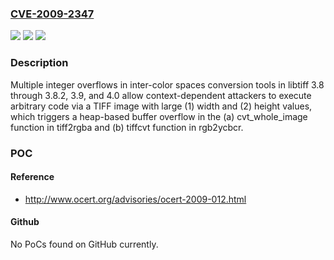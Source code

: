 ### [CVE-2009-2347](https://cve.mitre.org/cgi-bin/cvename.cgi?name=CVE-2009-2347)
![](https://img.shields.io/static/v1?label=Product&message=n%2Fa&color=blue)
![](https://img.shields.io/static/v1?label=Version&message=n%2Fa&color=blue)
![](https://img.shields.io/static/v1?label=Vulnerability&message=n%2Fa&color=brighgreen)

### Description

Multiple integer overflows in inter-color spaces conversion tools in libtiff 3.8 through 3.8.2, 3.9, and 4.0 allow context-dependent attackers to execute arbitrary code via a TIFF image with large (1) width and (2) height values, which triggers a heap-based buffer overflow in the (a) cvt_whole_image function in tiff2rgba and (b) tiffcvt function in rgb2ycbcr.

### POC

#### Reference
- http://www.ocert.org/advisories/ocert-2009-012.html

#### Github
No PoCs found on GitHub currently.


